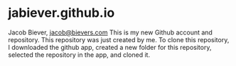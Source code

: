 # jabiever.github.io
Jacob Biever, jacob@bievers.com
This is my new Github account and repository.
This repository was just created by me.
To clone this repository, I downloaded the github app, created a new folder for this repository, selected the repository in the app, and cloned it.
